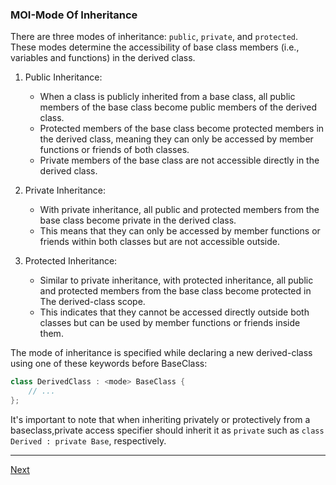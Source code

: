 ### MOI-Mode Of Inheritance

There are three modes of inheritance: `public`, `private`, and `protected`. These modes determine the accessibility of base class members (i.e., variables and functions) in the derived class.

1. Public Inheritance:
   - When a class is publicly inherited from a base class, all public members of the base class become public members of the derived class.
   - Protected members of the base class become protected members in the derived class, meaning they can only be accessed by member functions or friends of both classes.
   - Private members of the base class are not accessible directly in the derived class.

2. Private Inheritance:
   - With private inheritance, all public and protected members from the base class become private in the derived class.
   - This means that they can only be accessed by member functions or friends within both classes but are not accessible outside.

3. Protected Inheritance:
   - Similar to private inheritance, with protected inheritance, all public and protected members from the base class become protected in
     The derived-class scope.
    - This indicates that they cannot be accessed directly outside both classes but can be used by member functions or friends inside them.

The mode of inheritance is specified while declaring a new derived-class using one of these keywords before BaseClass:

```cpp
class DerivedClass : <mode> BaseClass {
    // ...
};
```

It's important to note that when inheriting privately or protectively from a baseclass,private access specifier should inherit it as `private`  such as `class Derived : private Base`, respectively.

---
[Next](https://github.com/Lavin-tom/cpp_programming/tree/master/)